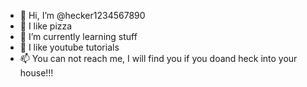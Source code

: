 - 👋 Hi, I’m @hecker1234567890
- 👀 I like pizza
- 🌱 I’m currently learning stuff
- 💞️ I like youtube tutorials
- 📫 You can not reach me, I will find you if you doand heck into your house!!!

<!---
hecker1234567890/hecker1234567890 is a ✨ special ✨ repository because its `README.md` (this file) appears on your GitHub profile.
You can click the Preview link to take a look at your changes.
--->
